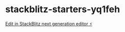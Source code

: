 # stackblitz-starters-yq1feh

[Edit in StackBlitz next generation editor ⚡️](https://stackblitz.com/~/github.com/Dafolio/stackblitz-starters-yq1feh)